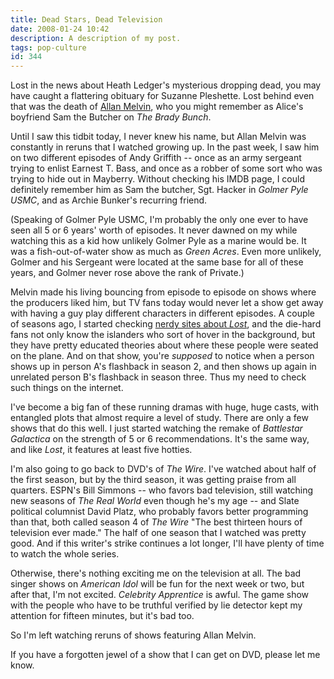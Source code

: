 ```yaml
---
title: Dead Stars, Dead Television
date: 2008-01-24 10:42
description: A description of my post.
tags: pop-culture
id: 344
---
```

Lost in the news about Heath Ledger's mysterious dropping dead, you may have caught a flattering obituary for Suzanne Pleshette.  Lost behind even that was the death of <a href="http://www.imdb.com/name/nm0578510/">Allan Melvin</a>, who you might remember as Alice's boyfriend Sam the Butcher on *The Brady Bunch*.

Until I saw this tidbit today, I never knew his name, but Allan Melvin was constantly in reruns that I watched growing up.  In the past week, I saw him on two different episodes of Andy Griffith -- once as an army sergeant trying to enlist Earnest T. Bass, and once as a robber of some sort who was trying to hide out in Mayberry.  Without checking his IMDB page, I could definitely remember him as Sam the butcher, Sgt. Hacker in *Golmer Pyle USMC*, and as Archie Bunker's recurring friend.

(Speaking of Golmer Pyle USMC, I'm probably the only one ever to have seen all 5 or 6 years' worth of episodes.  It never dawned on my while watching this as a kid how unlikely Golmer Pyle as a marine would be.  It was a fish-out-of-water show as much as *Green Acres*.  Even more unlikely, Golmer and his Sergeant were located at the same base for all of these years, and Golmer never rose above the rank of Private.)

Melvin made his living bouncing from episode to episode on shows where the producers liked him, but TV fans today would never let a show get away with having a guy play different characters in different episodes.  A couple of seasons ago, I started checking <a href="http://lostpedia.com/wiki/Main_Page">nerdy sites about *Lost*</a>, and the die-hard fans not only know the islanders who sort of hover in the background, but they have pretty educated theories about where these people were seated on the plane.  And on that show, you're *supposed* to notice when a person shows up in person A's flashback in season 2, and then shows up again in unrelated person B's flashback in season three.  Thus my need to check such things on the internet.

I've become a big fan of these running dramas with huge, huge casts, with entangled plots that almost require a level of study.  There are only a few shows that do this well.  I just started watching the remake of *Battlestar Galactica* on the strength of 5 or 6 recommendations.  It's the same way, and like *Lost*, it features at least five hotties.  

I'm also going to go back to DVD's of *The Wire*.  I've watched about half of the first season, but by the third season, it was getting praise from all quarters.  ESPN's Bill Simmons -- who favors bad television, still watching new seasons of *The Real World* even though he's my age -- and Slate political columnist David Platz, who probably favors better programming than that, both called season 4 of *The Wire* "The best thirteen hours of television ever made."  The half of one season that I watched was pretty good.  And if this writer's strike continues a lot longer, I'll have plenty of time to watch the whole series.

Otherwise, there's nothing exciting me on the television at all.  The bad singer shows on *American Idol* will be fun for the next week or two, but after that, I'm not excited.  *Celebrity Apprentice* is awful.  The game show with the people who have to be truthful verified by lie detector kept my attention for fifteen minutes, but it's bad too.

So I'm left watching reruns of shows featuring Allan Melvin.

If you have a forgotten jewel of a show that I can get on DVD, please let me know.